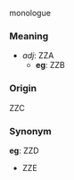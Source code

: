 monologue
### Meaning
+ _adj_: ZZA
    + __eg__: ZZB

### Origin

ZZC

### Synonym

__eg__: ZZD

+ ZZE


